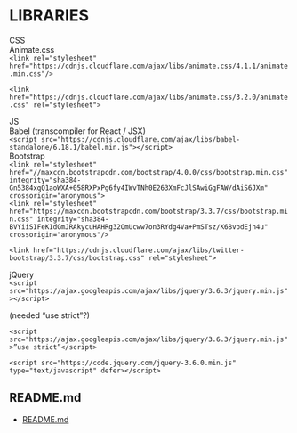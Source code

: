 # LIBRARIES  
  
CSS  
Animate.css  
`<link rel="stylesheet" href="https://cdnjs.cloudflare.com/ajax/libs/animate.css/4.1.1/animate.min.css"/>` 
  
`<link href="https://cdnjs.cloudflare.com/ajax/libs/animate.css/3.2.0/animate.css" rel="stylesheet">` 
  
JS  
Babel (transcompiler for React / JSX)  
`<script src="https://cdnjs.cloudflare.com/ajax/libs/babel-standalone/6.18.1/babel.min.js"></script>`  
Bootstrap  
`<link rel="stylesheet" href="//maxcdn.bootstrapcdn.com/bootstrap/4.0.0/css/bootstrap.min.css" integrity="sha384-Gn5384xqQ1aoWXA+058RXPxPg6fy4IWvTNh0E263XmFcJlSAwiGgFAW/dAiS6JXm" crossorigin="anonymous">`  
`<link rel="stylesheet" href="https://maxcdn.bootstrapcdn.com/bootstrap/3.3.7/css/bootstrap.min.css" integrity="sha384-BVYiiSIFeK1dGmJRAkycuHAHRg32OmUcww7on3RYdg4Va+PmSTsz/K68vbdEjh4u" crossorigin="anonymous"/> `
  
`<link href="https://cdnjs.cloudflare.com/ajax/libs/twitter-bootstrap/3.3.7/css/bootstrap.css" rel="stylesheet"> `
  
jQuery  
`<script src="https://ajax.googleapis.com/ajax/libs/jquery/3.6.3/jquery.min.js"></script>`
  
(needed “use strict”?)  
  
`<script src="https://ajax.googleapis.com/ajax/libs/jquery/3.6.3/jquery.min.js">”use strict”</script>`
  
`<script src="https://code.jquery.com/jquery-3.6.0.min.js" type="text/javascript" defer></script>`
  
  















## README.md  
*	[README.md](./README.md)  

